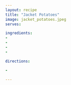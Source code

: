 ```yaml
---
layout: recipe
title: "Jacket Potatoes"
image: jacket_potatoes.jpeg
serves: 

ingredients:
- 
- 
- 
- 

directions:

- 

---
```


